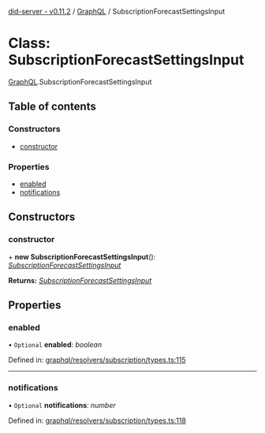[did-server - v0.11.2](../README.md) / [GraphQL](../modules/graphql.md) / SubscriptionForecastSettingsInput

# Class: SubscriptionForecastSettingsInput

[GraphQL](../modules/graphql.md).SubscriptionForecastSettingsInput

## Table of contents

### Constructors

- [constructor](graphql.subscriptionforecastsettingsinput.md#constructor)

### Properties

- [enabled](graphql.subscriptionforecastsettingsinput.md#enabled)
- [notifications](graphql.subscriptionforecastsettingsinput.md#notifications)

## Constructors

### constructor

\+ **new SubscriptionForecastSettingsInput**(): [*SubscriptionForecastSettingsInput*](graphql.subscriptionforecastsettingsinput.md)

**Returns:** [*SubscriptionForecastSettingsInput*](graphql.subscriptionforecastsettingsinput.md)

## Properties

### enabled

• `Optional` **enabled**: *boolean*

Defined in: [graphql/resolvers/subscription/types.ts:115](https://github.com/Puzzlepart/did/blob/dev/server/graphql/resolvers/subscription/types.ts#L115)

___

### notifications

• `Optional` **notifications**: *number*

Defined in: [graphql/resolvers/subscription/types.ts:118](https://github.com/Puzzlepart/did/blob/dev/server/graphql/resolvers/subscription/types.ts#L118)
